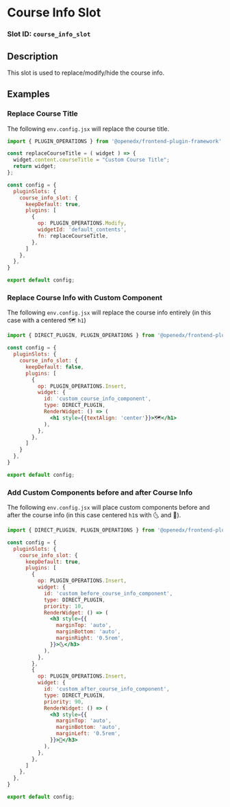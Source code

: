 # Course Info Slot

### Slot ID: `course_info_slot`

## Description

This slot is used to replace/modify/hide the course info.

## Examples

### Replace Course Title

The following `env.config.jsx` will replace the course title.

```jsx
import { PLUGIN_OPERATIONS } from '@openedx/frontend-plugin-framework';

const replaceCourseTitle = ( widget ) => {
  widget.content.courseTitle = "Custom Course Title";
  return widget;
};

const config = {
  pluginSlots: {
    course_info_slot: {
      keepDefault: true,
      plugins: [
        {
          op: PLUGIN_OPERATIONS.Modify,
          widgetId: 'default_contents',
          fn: replaceCourseTitle,
        },
      ]
    },
  },
}

export default config;
```

### Replace Course Info with Custom Component

The following `env.config.jsx` will replace the course info entirely (in this case with a centered 🗺️ `h1`)

```jsx
import { DIRECT_PLUGIN, PLUGIN_OPERATIONS } from '@openedx/frontend-plugin-framework';

const config = {
  pluginSlots: {
    course_info_slot: {
      keepDefault: false,
      plugins: [
        {
          op: PLUGIN_OPERATIONS.Insert,
          widget: {
            id: 'custom_course_info_component',
            type: DIRECT_PLUGIN,
            RenderWidget: () => (
              <h1 style={{textAlign: 'center'}}>🗺️</h1>
            ),
          },
        },
      ]
    }
  },
}

export default config;
```

### Add Custom Components before and after Course Info

The following `env.config.jsx` will place custom components before and after the course info  (in this case centered `h1`s with 🌜 and 🌛).

```jsx
import { DIRECT_PLUGIN, PLUGIN_OPERATIONS } from '@openedx/frontend-plugin-framework';

const config = {
  pluginSlots: {
    course_info_slot: {
      keepDefault: true,
      plugins: [
        {
          op: PLUGIN_OPERATIONS.Insert,
          widget: {
            id: 'custom_before_course_info_component',
            type: DIRECT_PLUGIN,
            priority: 10,
            RenderWidget: () => (
              <h3 style={{
                marginTop: 'auto',
                marginBottom: 'auto',
                marginRight: '0.5rem',
              }}>🌜</h3>
            ),
          },
        },
        {
          op: PLUGIN_OPERATIONS.Insert,
          widget: {
            id: 'custom_after_course_info_component',
            type: DIRECT_PLUGIN,
            priority: 90,
            RenderWidget: () => (
              <h3 style={{
                marginTop: 'auto',
                marginBottom: 'auto',
                marginLeft: '0.5rem',
              }}>🌛</h3>
            ),
          },
        },
      ]
    },
  },
}

export default config;
```
